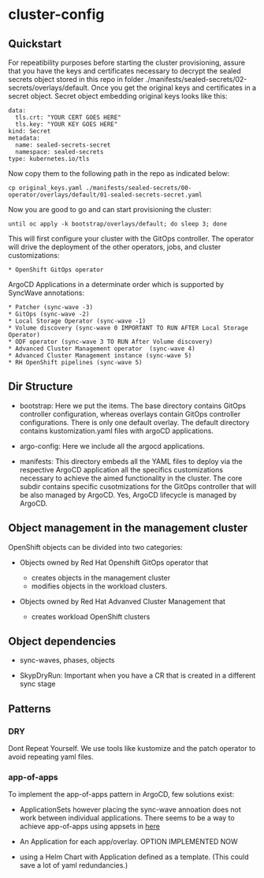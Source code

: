 # cluster-config

## Quickstart

For repeatibility purposes before starting the cluster provisioning, assure that you have the keys and certificates necessary to decrypt the sealed secrets object stored in this repo in folder ./manifests/sealed-secrets/02-secrets/overlays/default. Once you get the original keys and certificates in a secret object. Secret object embedding original keys looks like this:

```apiVersion: v1
data:
  tls.crt: "YOUR CERT GOES HERE"
  tls.key: "YOUR KEY GOES HERE"
kind: Secret
metadata:
  name: sealed-secrets-secret
  namespace: sealed-secrets
type: kubernetes.io/tls
```

Now copy them to the following path in the repo as indicated below:

```console
cp original_keys.yaml ./manifests/sealed-secrets/00-operator/overlays/default/01-sealed-secrets-secret.yaml
```

Now you are good to go and can start provisioning the cluster:

```console
until oc apply -k bootstrap/overlays/default; do sleep 3; done
```

This will first configure your cluster with the GitOps controller. The operator will drive the deployment of the other operators, jobs, and cluster customizations:

	* OpenShift GitOps operator

ArgoCD Applications in a determinate  order which is supported by SyncWave annotations:

	* Patcher (sync-wave -3)
	* GitOps (sync-wave -2)
	* Local Storage Operator (sync-wave -1)
	* Volume discovery (sync-wave 0 IMPORTANT TO RUN AFTER Local Storage Operator)
	* ODF operator (sync-wave 3 TO RUN After Volume discovery)
	* Advanced Cluster Management operator  (sync-wave 4)
	* Advanced Cluster Management instance (sync-wave 5)
	* RH OpenShift pipelines (sync-wave 5)


## Dir Structure

* bootstrap: Here we put the items. The base directory contains GitOps controller configuration, whereas overlays contain GitOps controller configurations. There is only one default overlay. The default directory contains kustomization.yaml files with argoCD applications.

* argo-config: Here we include all the argocd applications. 

* manifests: This directory embeds all the YAML files to deploy via the respective ArgoCD application all the specifics customizations necessary to achieve the aimed functionality in the cluster. The core subdir contains specific cusotmizations for the GitOps controller that will be also managed by ArgoCD. Yes, ArgoCD lifecycle is managed by ArgoCD.  

## Object management in the management cluster

OpenShift objects can be divided into two categories:

* Objects owned by Red Hat Openshift GitOps operator that  
	* creates objects in the management cluster
	* modifies objects in the workload clusters.

* Objects owned by Red Hat Advanved Cluster Management that
	* creates workload OpenShift clusters


## Object dependencies

* sync-waves, phases, objects

* SkypDryRun: Important when you have a CR that is created in a different sync stage 

## Patterns

### DRY
Dont Repeat Yourself. We use tools like kustomize and the patch operator to avoid repeating yaml files.

### app-of-apps

To implement the app-of-apps pattern in ArgoCD, few solutions exist:

* ApplicationSets however placing the sync-wave annoation does not work between individual applications. There seems to be a way to achieve app-of-apps using appsets in [here](https://kubito.dev/posts/enable-argocd-sync-wave-between-apps/)

* An Application for each app/overlay. OPTION IMPLEMENTED NOW

* using a Helm Chart with Application defined as a template. (This could save a lot of yaml redundancies.)

